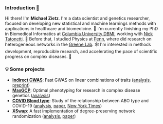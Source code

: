 ### Introduction 👋

Hi there! I'm **Michael Zietz**. I'm a data scientist and genetics researcher, focused on developing new statistical and machine learnings methods with applications in healthcare and biomedicine. 🧬 I'm currently finishing my PhD in Biomedical Informatics at [Columbia University DBMI](https://www.dbmi.columbia.edu/), working with [Nick Tatonetti](https://tatonettilab.org/). 🌃 Before that, I studied Physics at [Penn](https://www.upenn.edu/), where did research on heterogeneous networks in the [Greene Lab](https://greenelab.com/). 🕸️ I'm interested in methods development, reproducible research, and accelerating the pace of scientific progress on complex diseases. 🏥

### 💡 Some projects

- [**Indirect GWAS**](https://github.com/zietzm/igwas): Fast GWAS on linear combinations of traits ([analysis](https://github.com/tatonetti-lab/indirect-gwas-analysis), [preprint](https://doi.org/10.1101/2023.11.20.567948))
- [**MaxGCP**](https://github.com/tatonetti-lab/maxgcp): Optimal phenotyping for research in complex disease genetics ([analysis](https://github.com/tatonetti-lab/maxgcp-analysis))
- [**COVID Blood type**](https://doi.org/10.1038/s41467-020-19623-x): Study of the relationship between ABO type and COVID-19 ([analysis](https://github.com/zietzm/abo_covid_analysis), [paper](https://doi.org/10.1038/s41467-020-19623-x), [New York Times](https://www.nytimes.com/2020/07/15/science/coronavirus-blood-type.html))
- [**XSwap**](https://github.com/hetio/xswap): A fast implementation of degree-preserving network randomization ([analysis](https://github.com/greenelab/xswap-analysis), [paper](https://doi.org/10.1093/gigascience/giae001))

<!--


Here are some ideas to get you started:

- 🔭 I’m currently working on ...
- 🌱 I’m currently learning ...
- 👯 I’m looking to collaborate on ...
- 🤔 I’m looking for help with ...
- 💬 Ask me about ...
- 📫 How to reach me: ...
- 😄 Pronouns: ...
- ⚡ Fun fact: ...
-->
